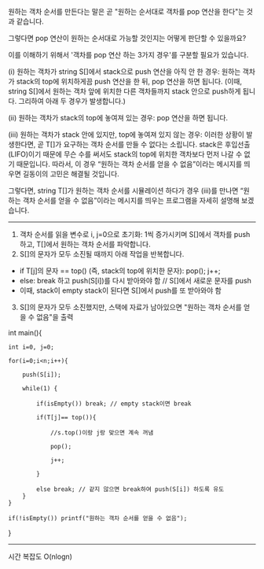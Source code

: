 원하는 객차 순서를 만든다는 말은 곧 "원하는 순서대로 객차를 pop 연산을 한다"는 것과 같습니다.

그렇다면 pop 연산이 원하는 순서대로 가능할 것인지는 어떻게 판단할 수 있을까요?

이를 이해하기 위해서 '객차를 pop 연산 하는 3가지 경우'를 구분할 필요가 있습니다.

(i) 원하는 객차가 string  S[]에서 stack으로 push 연산을 아직 안 한 경우: 원하는 객차가 stack의 top에 위치하게끔 push 연산을 한 뒤, pop 연산을 하면 됩니다. (이때, string S[]에서 원하는 객차 앞에 위치한 다른 객차들까지 stack 안으로 push하게 됩니다. 그리하여 아래 두 경우가 발생합니다.)

(ii) 원하는 객차가 stack의 top에 놓여져 있는 경우: pop 연산을 하면 됩니다.

(iii) 원하는 객차가 stack 안에 있지만, top에 놓여져 있지 않는 경우: 이러한 상황이 발생한다면, 곧 T[]가 요구하는 객차 순서를 만들 수 없다는 소립니다. stack은 후입선출(LIFO)이기 때문에 무슨 수를 써서도 stack의 top에 위치한 객차보다 먼저 나갈 수 없기 때문입니다. 따라서, 이 경우 “원하는 객차 순서를 얻을 수 없음”이라는 메시지를 띄우면 길동이의 고민은 해결될 것입니다.

그렇다면, string T[]가 원하는 객차 순서를 시뮬레이션 하다가 경우 (iii)를 만나면 “원하는 객차 순서를 얻을 수 없음”이라는 메시지를 띄우는 프로그램을 자세히 설명해 보겠습니다.

***

1) 객차 순서를 읽을 변수로 i, j=0으로 초기화: 1씩 증가시키며 S[]에서 객차를 push하고, T[]에서 원하는 객차 순서를 파악합니다.
2) S[]의 문자가 모두 소진될 때까지 아래 작업을 반복합니다.
- if T[j]의 문자 == top() (즉, stack의 top에 위치한 문자): pop(); j++;
- else: break 하고 push(S[i])를 다시 받아와야 함 // S[]에서 새로운 문자를 push
- 이때, stack이 empty stack이 된다면 S[]에서 push를 또 받아와야 함
3) S[]의 문자가 모두 소진했지만, 스택에 자료가 남아있으면 "원하는 객차 순서를 얻을 수 없음"을 출력

int main(){

    int i=0, j=0;

    for(i=0;i<n;i++){

        push(S[i]);

        while(1) {

            if(isEmpty()) break; // empty stack이면 break

            if(T[j]== top()){

                //s.top()이랑 j랑 맞으면 계속 꺼냄

                pop();

                j++;

            }

            else break; // 같지 않으면 break하여 push(S[i]) 하도록 유도
        }
    }

    if(!isEmpty()) printf("원하는 객차 순서를 얻을 수 없음");

}

-----

시간 복잡도 O(nlogn)